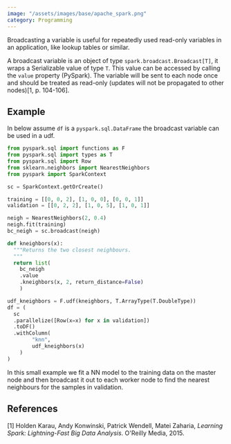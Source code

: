 ```yaml
---
image: "/assets/images/base/apache_spark.png"
category: Programming
---
```


Broadcasting a variable is useful for repeatedly used read-only variables in an application<!--more-->, like lookup tables or similar.

A broadcast variable is an object of type `spark.broadcast.Broadcast[T]`, it wraps a Serializable value of type `T`. This value can be accessed by calling the `value` property (PySpark). The variable will be sent to each node once and should be treated as read-only (updates will not be propagated to other nodes)[1, p. 104-106].

## Example

In below assume `df` is a `pyspark.sql.DataFrame` the broadcast variable can be used in a udf.

```python
from pyspark.sql import functions as F
from pyspark.sql import types as T
from pyspark.sql import Row
from sklearn.neighbors import NearestNeighbors
from pyspark import SparkContext

sc = SparkContext.getOrCreate()

training = [[0, 0, 2], [1, 0, 0], [0, 0, 1]]
validation = [[0, 2, 2], [1, 0, 5], [1, 0, 1]]

neigh = NearestNeighbors(2, 0.4)
neigh.fit(training)
bc_neigh = sc.broadcast(neigh)

def kneighbors(x):
  """Returns the two closest neighbours.
  """
  return list(
    bc_neigh
    .value
    .kneighbors(x, 2, return_distance=False)
    )

udf_kneighbors = F.udf(kneighbors, T.ArrayType(T.DoubleType))
df = (
  sc
  .parallelize([Row(x=x) for x in validation])
  .toDF()
  .withColumn(
        "knn",
        udf_kneighbors(x)
    )
)
```

In this small example we fit a NN model to the training data on the master node and then broadcast it out to each worker node to find the nearest neighbours for the samples in validation.


## References

[1] Holden Karau, Andy Konwinski, Patrick Wendell, Matei Zaharia, *Learning Spark: Lightning-Fast Big Data Analysis*. O'Reilly Media, 2015.
